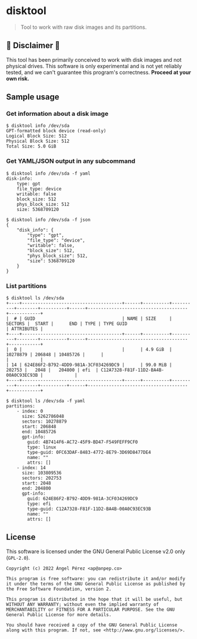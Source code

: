 # disktool
> Tool to work with raw disk images and its partitions.

## 🚧 Disclaimer 🚧
This tool has been primarily conceived to work with disk images and not physical
drives. This software is only experimental and is not yet reliably tested, and
we can't guarantee this program's correctness. **Proceed at your own risk.**

## Sample usage
### Get information about a disk image
```
$ disktool info /dev/sda
GPT-formatted block device (read-only)
Logical Block Size: 512
Physical Block Size: 512
Total Size: 5.0 GiB
```

### Get YAML/JSON output in any subcommand
```
$ disktool info /dev/sda -f yaml
disk-info:
    type: gpt
    file_type: device
    writable: false
    block_size: 512
    phys_block_size: 512
    size: 5368709120
    
$ disktool info /dev/sda -f json
{
    "disk_info": {
        "type": "gpt",
        "file_type": "device",
        "writable": false,
        "block_size": 512,
        "phys_block_size": 512,
        "size": 5368709120
    }
}
```

### List partitions
```
$ disktool ls /dev/sda
+----+--------------------------------------+------+----------+----------+--------+----------+------+--------------------------------------+------------+
|  # | GUID                                 | NAME | SIZE     |  SECTORS |  START |      END | TYPE | TYPE GUID                            | ATTRIBUTES |
+----+--------------------------------------+------+----------+----------+--------+----------+------+--------------------------------------+------------+
|  0 |                                      |      | 4.9 GiB  | 10278879 | 206848 | 10485726 |      |                                      |            |
| 14 | 624E86F2-B792-4DD9-981A-3CF034269DC9 |      | 99.0 MiB |   202753 |   2048 |   204800 | efi  | C12A7328-F81F-11D2-BA4B-00A0C93EC93B |            |
+----+--------------------------------------+------+----------+----------+--------+----------+------+--------------------------------------+------------+

$ disktool ls /dev/sda -f yaml
partitions:
    - index: 0
      size: 5262786048
      sectors: 10278879
      start: 206848
      end: 10485726
      gpt-info:
        guid: 4B7414F6-AC72-45F9-BD47-F549FEFF9CF0
        type: linux
        type-guid: 0FC63DAF-8483-4772-8E79-3D69D8477DE4
        name: ""
        attrs: []
    - index: 14
      size: 103809536
      sectors: 202753
      start: 2048
      end: 204800
      gpt-info:
        guid: 624E86F2-B792-4DD9-981A-3CF034269DC9
        type: efi
        type-guid: C12A7328-F81F-11D2-BA4B-00A0C93EC93B
        name: ""
        attrs: []
```

## License

This software is licensed under the GNU General Public License v2.0 only
(`GPL-2.0`). 

```
Copyright (c) 2022 Ángel Pérez <ap@anpep.co>

This program is free software: you can redistribute it and/or modify
it under the terms of the GNU General Public License as published by
the Free Software Foundation, version 2.

This program is distributed in the hope that it will be useful, but
WITHOUT ANY WARRANTY; without even the implied warranty of
MERCHANTABILITY or FITNESS FOR A PARTICULAR PURPOSE. See the GNU
General Public License for more details.

You should have received a copy of the GNU General Public License
along with this program. If not, see <http://www.gnu.org/licenses/>.
```